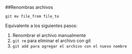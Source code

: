 ##Renombras archivos
```
git mv file_from file_to
```
Equivalente a los siguientes pasos:
1. Renombrar el archivo manualmente
2. `git rm` para eliminar el archivo con git
3. `git add para agregar el archivo con el nuevo nombre` 